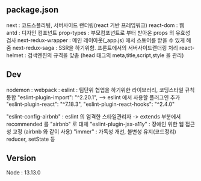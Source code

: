 ## package.json

next : 코드스플리팅, 서버사이드 랜더링(react 기반 프레임워크)
react-dom : 웹
antd : 디자인 컴포넌트
prop-types : 부모컴포넌트로 부터 받아온 props 의 유효성 검사
next-redux-wrapper : 메인 레이아웃(_app.js) 에서 스토어를 받을 수 있게 해줌
next-redux-saga : SSR을 하기위함. 프론트에서의 서버사이드랜더링 처리
react-helmet : 검색엔진의 규격을 맞춤 (head 태그의 meta,title,script,style 을 관리)
## Dev

nodemon :
webpack :
eslint : 팀단위 협업을 하기위한 라이브러리, 코딩스타일 규칙 통합
"eslint-plugin-import": "^2.20.1", --> eslint 에서 사용할 플러그인 추가
"eslint-plugin-react": "^7.18.3",
"eslint-plugin-react-hooks": "^2.4.0"

"eslint-config-airbnb" : eslint 의 엄격한 스타일관리자 -> extends 부분에서 recommended 를 "airbnb" 로 대체 
"eslint-plugin-jsx-a11y" : 장애인 위한 웹 접근성 교정 (airbnb 와 같이 사용)
"immer" : 가독성 개선, 불변성 유지(코드정리) reducer, setState 등
## Version
Node : 13.13.0